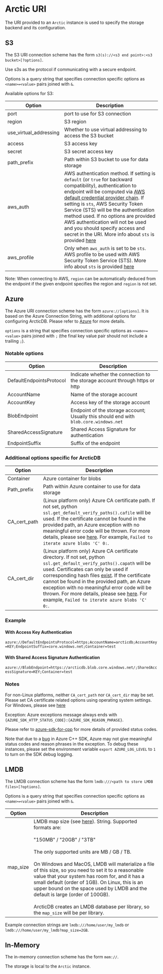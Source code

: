 Arctic URI
==========

The URI provided to an `Arctic` instance is used to specify the storage backend and its configuration.

## S3

The S3 URI connection scheme has the form `s3(s)://<s3 end point>:<s3 bucket>[?options]`.

Use s3s as the protocol if communicating with a secure endpoint.

Options is a query string that specifies connection specific options as `<name>=<value>` pairs joined with
`&`.

Available options for S3:

| Option                | Description                                                                                                                                                     |
|-----------------------|-----------------------------------------------------------------------------------------------------------------------------------------------------------------|
| port                  | port to use for S3 connection                                                                                                                                   |
| region                | S3 region                                                                                                                                                       |
| use_virtual_addressing| Whether to use virtual addressing to access the S3 bucket                                                                                                       |
| access                | S3 access key                                                                                                                                                   |
| secret                | S3 secret access key                                                                                                                                            |
| path_prefix           | Path within S3 bucket to use for data storage                                                                                                                   |
| aws_auth              | AWS authentication method. If setting is `default` (or `true` for backward compatibility), authentication to endpoint will be computed via [AWS default credential provider chain](https://docs.aws.amazon.com/sdk-for-cpp/v1/developer-guide/credproviders.html). If setting is `sts`, AWS Security Token Service (STS) will be the authentication method used. If no options are provided AWS authentication will not be used and you should specify access and secret in the URI. More info about `sts` is provided [here](https://docs.arcticdb.io/latest/aws/#aws-security-token-service-sts-setup) |
| aws_profile           | Only when `aws_auth` is set to be `sts`. AWS profile to be used with AWS Security Token Service (STS). More info about `sts` is provided [here](https://docs.arcticdb.io/latest/aws/#aws-security-token-service-sts-setup) |

Note: When connecting to AWS, `region` can be automatically deduced from the endpoint if the given endpoint
specifies the region and `region` is not set.


## Azure

The Azure URI connection scheme has the form `azure://[options]`.
It is based on the Azure Connection String, with additional options for configuring ArcticDB.
Please refer to [Azure](https://learn.microsoft.com/en-us/azure/storage/common/storage-configure-connection-string) for more details.

`options` is a string that specifies connection specific options as `<name>=<value>` pairs joined with `;` (the final key value pair should not include a trailing `;`).

### Notable options
| Option        | Description   |
|---------------|---------------|
| DefaultEndpointsProtocol |  Indicate whether the connection to the storage account through https or http |
| AccountName | Name of the storage account |
| AccountKey | Access key of the storage account |
| BlobEndpoint | Endpoint of the storage account; Usually this should end with `blob.core.windows.net` |
| SharedAccessSignature | Shared Access Signature for authentication |
| EndpointSuffix | Suffix of the endpoint |

### Additional options specific for ArcticDB
| Option        | Description   |
|---------------|---------------|
| Container     | Azure container for blobs |
| Path_prefix   | Path within Azure container to use for data storage |
| CA_cert_path  | (Linux platform only) Azure CA certificate path. If not set, python ``ssl.get_default_verify_paths().cafile`` will be used. If the certificate cannot be found in the provided path, an Azure exception with no meaningful error code will be thrown. For more details, please see [here](https://github.com/Azure/azure-sdk-for-cpp/issues/4738). For example, `Failed to iterate azure blobs 'C' 0:`.|
| CA_cert_dir   | (Linux platform only) Azure CA certificate directory. If not set, python ``ssl.get_default_verify_paths().capath`` will be used. Certificates can only be used if corresponding hash files [exist](https://www.openssl.org/docs/man1.0.2/man3/SSL_CTX_load_verify_locations.html). If the certificate cannot be found in the provided path, an Azure exception with no meaningful error code will be thrown. For more details, please see [here](https://github.com/Azure/azure-sdk-for-cpp/issues/4738). For example, `Failed to iterate azure blobs 'C' 0:`.|

### Example

#### With Access Key Authentication
`azure://DefaultEndpointsProtocol=https;AccountName=arcticdb;AccountKey=KEY;EndpointSuffix=core.windows.net;Container=test`

#### With Shared Access Signature Authentication
`azure://BlobEndpoint=https://arcticdb.blob.core.windows.net/;SharedAccessSignature=KEY;Container=test`

### Notes
For non-Linux platforms, neither `CA_cert_path` nor `CA_cert_dir` may be set. Please set CA certificate related options using operating system settings.
For Windows, please see [here](https://learn.microsoft.com/en-us/skype-sdk/sdn/articles/installing-the-trusted-root-certificate)

Exception: Azure exceptions message always ends with `{AZURE_SDK_HTTP_STATUS_CODE}:{AZURE_SDK_REASON_PHRASE}`.

Please refer to [azure-sdk-for-cpp](https://github.com/Azure/azure-sdk-for-cpp/blob/24ed290815d8f9dbcd758a60fdc5b6b9205f74e0/sdk/core/azure-core/inc/azure/core/http/http_status_code.hpp) for
more details of provided status codes.

Note that due to a [bug](https://github.com/Azure/azure-sdk-for-cpp/issues/4738) in Azure C++ SDK, Azure may not give meaningful status codes and
reason phrases in the exception. To debug these instances, please set the environment variable `export AZURE_LOG_LEVEL` to `1` to turn on the SDK debug logging.


## LMDB

The LMDB connection scheme has the form `lmdb:///<path to store LMDB files>[?options]`.

Options is a query string that specifies connection specific options as `<name>=<value>` pairs joined with
`&`.

| Option   | Description   |
|----------|---------------|
| map_size | LMDB map size (see [here](http://www.lmdb.tech/doc/group__mdb.html#gaa2506ec8dab3d969b0e609cd82e619e5)). String. Supported formats are:<br/><br>"150MB" / "20GB" / "3TB"<br/><br>The only supported units are MB / GB / TB.<br><br/>On Windows and MacOS, LMDB will materialize a file of this size, so you need to set it to a reasonable value that your system has room for, and it has a small default (order of 1GB). On Linux, this is an upper bound on the space used by LMDB and the default is large (order of 100GB). <br><br> ArcticDB creates an LMDB database per library, so the `map_size` will be per library.  |

Example connection strings are `lmdb:///home/user/my_lmdb` or `lmdb:///home/user/my_lmdb?map_size=2GB`.

## In-Memory

The in-memory connection scheme has the form `mem://`.

The storage is local to the `Arctic` instance.
